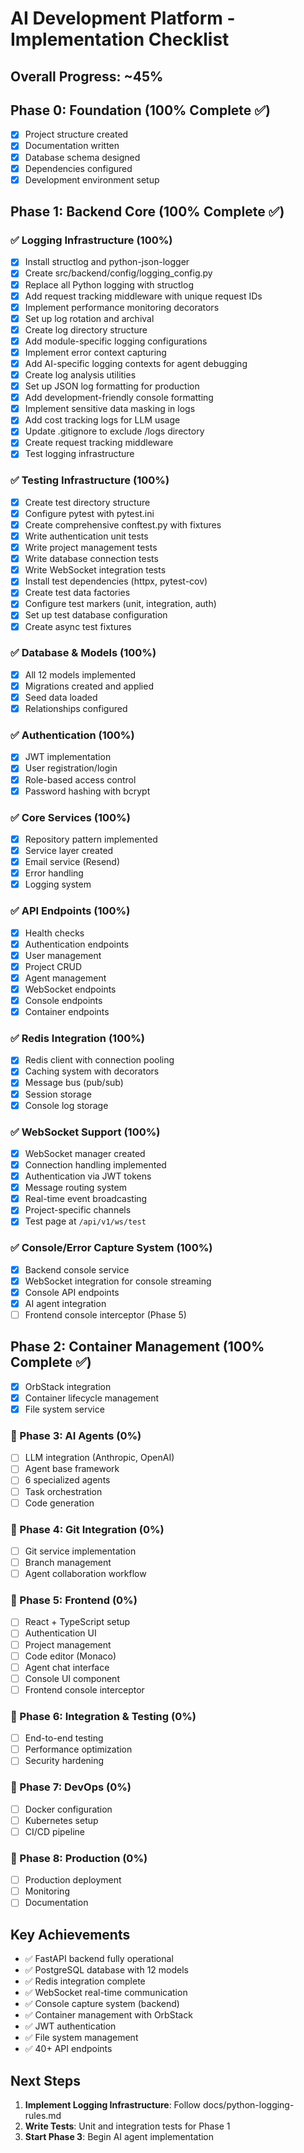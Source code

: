 # AI Development Platform - Implementation Checklist

## Overall Progress: ~45%

## Phase 0: Foundation (100% Complete ✅)
- [x] Project structure created
- [x] Documentation written
- [x] Database schema designed
- [x] Dependencies configured
- [x] Development environment setup

## Phase 1: Backend Core (100% Complete ✅)

### ✅ Logging Infrastructure (100%)
- [x] Install structlog and python-json-logger
- [x] Create src/backend/config/logging_config.py
- [x] Replace all Python logging with structlog
- [x] Add request tracking middleware with unique request IDs
- [x] Implement performance monitoring decorators
- [x] Set up log rotation and archival
- [x] Create log directory structure
- [x] Add module-specific logging configurations
- [x] Implement error context capturing
- [x] Add AI-specific logging contexts for agent debugging
- [x] Create log analysis utilities
- [x] Set up JSON log formatting for production
- [x] Add development-friendly console formatting
- [x] Implement sensitive data masking in logs
- [x] Add cost tracking logs for LLM usage
- [x] Update .gitignore to exclude /logs directory
- [x] Create request tracking middleware
- [x] Test logging infrastructure

### ✅ Testing Infrastructure (100%)
- [x] Create test directory structure
- [x] Configure pytest with pytest.ini
- [x] Create comprehensive conftest.py with fixtures
- [x] Write authentication unit tests
- [x] Write project management tests
- [x] Write database connection tests
- [x] Write WebSocket integration tests
- [x] Install test dependencies (httpx, pytest-cov)
- [x] Create test data factories
- [x] Configure test markers (unit, integration, auth)
- [x] Set up test database configuration
- [x] Create async test fixtures

### ✅ Database & Models (100%)
- [x] All 12 models implemented
- [x] Migrations created and applied
- [x] Seed data loaded
- [x] Relationships configured

### ✅ Authentication (100%)
- [x] JWT implementation
- [x] User registration/login
- [x] Role-based access control
- [x] Password hashing with bcrypt

### ✅ Core Services (100%)
- [x] Repository pattern implemented
- [x] Service layer created
- [x] Email service (Resend)
- [x] Error handling
- [x] Logging system

### ✅ API Endpoints (100%)
- [x] Health checks
- [x] Authentication endpoints
- [x] User management
- [x] Project CRUD
- [x] Agent management
- [x] WebSocket endpoints
- [x] Console endpoints
- [x] Container endpoints

### ✅ Redis Integration (100%)
- [x] Redis client with connection pooling
- [x] Caching system with decorators
- [x] Message bus (pub/sub)
- [x] Session storage
- [x] Console log storage

### ✅ WebSocket Support (100%)
- [x] WebSocket manager created
- [x] Connection handling implemented
- [x] Authentication via JWT tokens
- [x] Message routing system
- [x] Real-time event broadcasting
- [x] Project-specific channels
- [x] Test page at `/api/v1/ws/test`

### ✅ Console/Error Capture System (100%)
- [x] Backend console service
- [x] WebSocket integration for console streaming
- [x] Console API endpoints
- [x] AI agent integration
- [ ] Frontend console interceptor (Phase 5)

## Phase 2: Container Management (100% Complete ✅)
- [x] OrbStack integration
- [x] Container lifecycle management
- [x] File system service

### 🔵 Phase 3: AI Agents (0%)
- [ ] LLM integration (Anthropic, OpenAI)
- [ ] Agent base framework
- [ ] 6 specialized agents
- [ ] Task orchestration
- [ ] Code generation

### 🔵 Phase 4: Git Integration (0%)
- [ ] Git service implementation
- [ ] Branch management
- [ ] Agent collaboration workflow

### 🔵 Phase 5: Frontend (0%)
- [ ] React + TypeScript setup
- [ ] Authentication UI
- [ ] Project management
- [ ] Code editor (Monaco)
- [ ] Agent chat interface
- [ ] Console UI component
- [ ] Frontend console interceptor

### 🔵 Phase 6: Integration & Testing (0%)
- [ ] End-to-end testing
- [ ] Performance optimization
- [ ] Security hardening

### 🔵 Phase 7: DevOps (0%)
- [ ] Docker configuration
- [ ] Kubernetes setup
- [ ] CI/CD pipeline

### 🔵 Phase 8: Production (0%)
- [ ] Production deployment
- [ ] Monitoring
- [ ] Documentation

## Key Achievements
- ✅ FastAPI backend fully operational
- ✅ PostgreSQL database with 12 models
- ✅ Redis integration complete
- ✅ WebSocket real-time communication
- ✅ Console capture system (backend)
- ✅ Container management with OrbStack
- ✅ JWT authentication
- ✅ File system management
- ✅ 40+ API endpoints

## Next Steps
1. **Implement Logging Infrastructure**: Follow docs/python-logging-rules.md
2. **Write Tests**: Unit and integration tests for Phase 1
3. **Start Phase 3**: Begin AI agent implementation 
